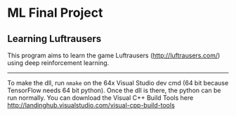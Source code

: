 # ML Final Project
## Learning Luftrausers

This program aims to learn the game Luftrausers (http://luftrausers.com/) using deep reinforcement learning.

***

To make the dll, run `nmake` on the 64x Visual Studio dev cmd (64 bit because TensorFlow needs 64 bit python). Once the dll is there, the python can be run normally. You can download the Visual C++ Build Tools here http://landinghub.visualstudio.com/visual-cpp-build-tools